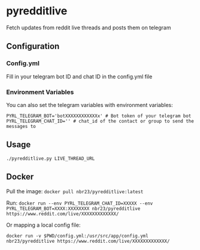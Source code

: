 # pyredditlive

Fetch updates from reddit live threads and posts them on telegram

## Configuration

### Config.yml

Fill in your telegram bot ID and chat ID in the config.yml file

### Environment Variables

You can also set the telegram variables with environment variables:
```
PYRL_TELEGRAM_BOT='botXXXXXXXXXXXXx' # Bot token of your telegram bot
PYRL_TELEGRAM_CHAT_ID='' # chat_id of the contact or group to send the messages to

```

## Usage

`./pyredditlive.py LIVE_THREAD_URL`

## Docker

Pull the image:
`docker pull nbr23/pyredditlive:latest`

Run:
`docker run --env PYRL_TELEGRAM_CHAT_ID=XXXXX --env PYRL_TELEGRAM_BOT=XXXX:XXXXXXXX nbr23/pyredditlive https://www.reddit.com/live/XXXXXXXXXXXXX/`

Or mapping a local config file:

`docker run -v $PWD/config.yml:/usr/src/app/config.yml nbr23/pyredditlive https://www.reddit.com/live/XXXXXXXXXXXXX/`